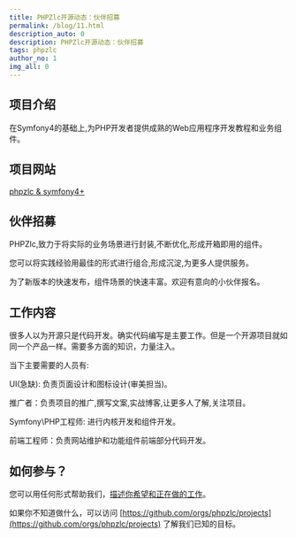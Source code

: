 ```yaml
---
title: PHPZlc开源动态：伙伴招募
permalink: /blog/11.html
description_auto: 0
description: PHPZlc开源动态：伙伴招募
tags: phpzlc
author_no: 1
img_all: 0
---
```


## 项目介绍

在Symfony4的基础上,为PHP开发者提供成熟的Web应用程序开发教程和业务组件。

## 项目网站

[phpzlc & symfony4+](https://phpzlc.github.io/)

## 伙伴招募

PHPZlc,致力于将实际的业务场景进行封装,不断优化,形成开箱即用的组件。

您可以将实践经验用最佳的形式进行组合,形成沉淀,为更多人提供服务。

为了新版本的快速发布，组件场景的快速丰富。欢迎有意向的小伙伴报名。

## 工作内容

很多人以为开源只是代码开发。确实代码编写是主要工作。但是一个开源项目就如同一个产品一样。需要多方面的知识，力量注入。

当下主要需要的人员有:

UI(急缺): 负责页面设计和图标设计(审美担当)。

推广者：负责项目的推广,撰写文案,实战博客,让更多人了解,关注项目。

Symfony\PHP工程师: 进行内核开发和组件开发。

前端工程师：负责网站维护和功能组件前端部分代码开发。

## 如何参与？

您可以用任何形式帮助我们，[描述你希望和正在做的工作](https://github.com/phpzlc/phpzlc.github.io/issues/9)。

如果你不知道做什么，可以访问 [https://github.com/orgs/phpzlc/projects](https://github.com/orgs/phpzlc/projects) 了解我们已知的目标。